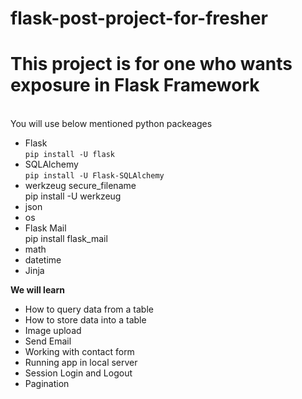 # flask-post-project-for-fresher

<h1> This project is for one who wants exposure in Flask Framework</h1> <br/>
You will use below mentioned python packeages<br/>
<ul>
  <li>Flask<br/><code>pip install -U flask</code></li>
  
  <li>SQLAlchemy<br/><code>pip install -U Flask-SQLAlchemy</code></li>
   
  <li>werkzeug secure_filename <br/> pip install -U werkzeug</li>
  <li>json</li>
<li>os</li>
<li>Flask Mail <br/>pip install flask_mail</li>
<li>math</li>
<li>datetime</li>
<li>Jinja</li>
</ul>

<b>We will learn </b>
<ul>
  <li>
How to query data from a table</li>
<li>How to store data into a table </li>
<li>Image upload</li>
<li>Send Email</li>
<li>Working with contact form</li>
<li>Running app in local server</li>
<li>Session Login and Logout</li>
  <li>Pagination</li>
</ul>
